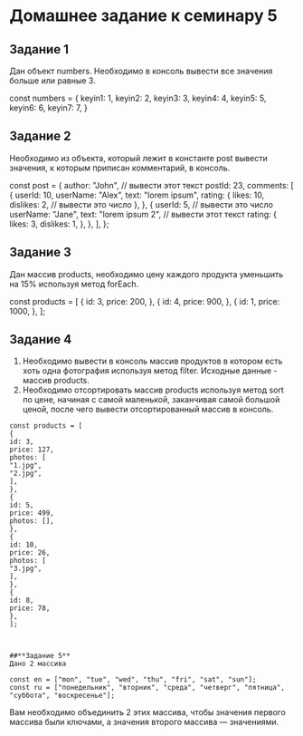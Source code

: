 ﻿# Домашнее задание к семинару 5



## Задание 1
Дан объект numbers. Необходимо в консоль вывести все значения больше или равные 3.

const numbers = {
keyin1: 1,
keyin2: 2,
keyin3: 3,
keyin4: 4,
keyin5: 5,
keyin6: 6,
keyin7: 7,
}

## Задание 2
Необходимо из объекта, который лежит в константе post вывести значения, к которым приписан комментарий, в консоль.

const post = {
author: "John", // вывести этот текст
postId: 23,
comments: [
{
userId: 10,
userName: "Alex",
text: "lorem ipsum",
rating: {
likes: 10,
dislikes: 2, // вывести это число
},
},
{
userId: 5, // вывести это число
userName: "Jane",
text: "lorem ipsum 2", // вывести этот текст
rating: {
likes: 3,
dislikes: 1,
},
},
],
};


## Задание 3
Дан массив products, необходимо цену каждого продукта уменьшить на 15% используя метод forEach.

const products = [
{
id: 3,
price: 200,
},
{
id: 4,
price: 900,
},
{
id: 1,
price: 1000,
},
];

## Задание 4
1. Необходимо вывести в консоль массив продуктов в котором есть хоть одна фотография используя метод filter. Исходные данные - массив products.
2. Необходимо отсортировать массив products используя метод sort по цене, начиная с самой маленькой, заканчивая самой большой ценой, после чего вывести отсортированный массив в консоль.

```
const products = [
{
id: 3,
price: 127,
photos: [
"1.jpg",
"2.jpg",
],
},
{
id: 5,
price: 499,
photos: [],
},
{
id: 10,
price: 26,
photos: [
"3.jpg",
],
},
{
id: 8,
price: 78,
},
];



##**Задание 5**
Дано 2 массива 

const en = ["mon", "tue", "wed", "thu", "fri", "sat", "sun"];
const ru = ["понедельник", "вторник", "среда", "четверг", "пятница", "суббота", "воскресенье"];
```

Вам необходимо объединить 2 этих массива, чтобы значения первого массива были ключами, а значения второго массива — значениями.


